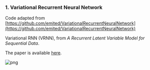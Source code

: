 

### 1. Variational Recurrent Neural Network

Code adapted from [https://github.com/emited/VariationalRecurrentNeuralNetwork](https://github.com/emited/VariationalRecurrentNeuralNetwork)

Variational RNN (VRNN), from *A Recurrent Latent Variable Model for Sequential Data*.


The paper is available [here](https://arxiv.org/abs/1506.02216).

![png](images/fig_1_vrnn.png)

